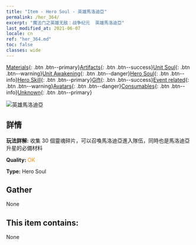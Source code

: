 ```yaml
---
title: "Item - Hero Soul - 英雄馬洛迪亞"
permalink: /her_364/
excerpt: "魔法门之英雄无敌：战争纪元  英雄馬洛迪亞"
last_modified_at: 2021-06-07
locale: cn
ref: "her_364.md"
toc: false
classes: wide
---
```

 [Materials](/ItemsCN/){: .btn .btn--primary}[Artifacts](/ItemsCN/Artifacts/){: .btn .btn--success}[Unit Soul](/ItemsCN/UnitSoul/){: .btn .btn--warning}[Unit Awakening](/ItemsCN/UnitAwakening/){: .btn .btn--danger}[Hero Soul](/ItemsCN/HeroSoul/){: .btn .btn--info}[Hero Skill](/ItemsCN/HeroSkill/){: .btn .btn--primary}[Gift](/ItemsCN/Gift/){: .btn .btn--success}[Event related](/ItemsCN/Events/){: .btn .btn--warning}[Avatars](/ItemsCN/Avatars/){: .btn .btn--danger}[Consumables](/ItemsCN/Consumables/){: .btn .btn--info}[Unknown](/ItemsCN/Unknown/){: .btn .btn--primary}

 ![英雄馬洛迪亞](/images/h/h_Melodia.jpg)

## 詳情
 **玩法詳解:** 收集 30 個靈魂碎片，可以召喚馬洛迪亞進入隊伍，同時也是馬洛迪亞升星的必備材料

 **Quality:** <span style="color: #FF8C00">OK</span>

 **Type:** Hero Soul

## Gather

  None

## This item contains:

  None


